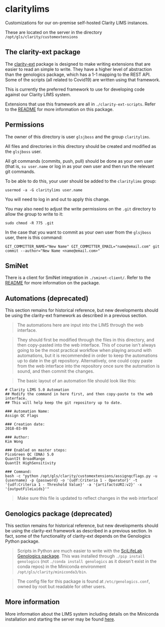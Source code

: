 # claritylims
Customizations for our on-premise self-hosted Clarity LIMS instances.

These are located on the server in the directory `/opt/gls/clarity/customextensions`


## The clarity-ext package
The [clarity-ext](https://github.com/molmed/clarity-ext) package is designed to
make writing extensions that are easier to read an simple to write. They have a
higher level of abstraction than the genologics package, which has a 1-1
mapping to the REST API. Some of the scripts (all related to Covid19) are
written using that framework.

This is currently the preferred framework to use for developing code against 
our Clarity LIMS system. 

Extensions that use this framework are all in `./clarity-ext-scripts`. Refer to
the [README](./clarity-ext-scripts/README.md) for more information on this
package.


## Permissions
The owner of this directory is user `glsjboss` and the group `claritylims`.

All files and directories in this directory should be created and modified as
the `glsjboss` user.

All git commands (commits, push, pull) should be done as your own user (that
is, `su user.name` or log in as your own user and then run the relevant git
commands.

To be able to do this, your user should be added to the `claritylims` group:

    usermod -a -G claritylims user.name

You will need to log in and out to apply this change.

You may also need to adjust the write permissions on the `.git` directory to
allow the group to write to it:

    sudo chmod -R 775 .git

In the case that you want to commit as your own user from the `glsjboss` user,
there is this command:

    GIT_COMMITTER_NAME="New Name" GIT_COMMITTER_EMAIL="name@email.com" git commit --author="New Name <name@email.com>"


## SmiNet 
There is a client for SmiNet integration in `./sminet-client/`. Refer to the
[README](./sminet-client/README.md) for more information on the package.


## Automations (deprecated)
This section remains for historical reference, but new developments should
be using the clarity-ext framework as described in a previous section.

> The automations here are input into the LIMS through the web interface.

> They should first be modified through the files in this directory, and then
> copy-pasted into the web interface. This of course isn't always going to be the
> most practical workflow when playing around with automations, but it is
> recommended in order to keep the automations up to date in the git repository.
> Alternatively, one could copy paste from the web interface into the repository
> once sure the automation is sound, and then commit the changes.

> The basic layout of an automation file should look like this:

    # Clarity LIMS 5.0 Automation
    ## Modify the command in here first, and then copy-paste to the web interface.
    ## This will help keep the git repository up to date.

    ### Automation Name:
    Assign QC Flags

    ### Creation date:
    2018-03-09

    ### Author:
    Kim Wong

    ### Enabled on master steps:
    PicoGreen QC (DNA) 5.0
    QuantIt BroadRange
    QuantIt HighSensitivity

    ### Command:
    bash -c "python /opt/gls/clarity/customextensions/assignqcflags.py -u {username} -p {password} -o '{udf:Criteria 1 - Operator}' -t '{udf:Criteria 1 - Threshold Value}' -a '{artifactsURI:v2}' -x '{outputFileLuids}'"

> Make sure this file is updated to reflect changes in the web interface!


## Genologics package (deprecated)
This section remains for historical reference, but new developments should
be using the clarity-ext framework as described in a previous section. In fact,
some of the functionality of clarity-ext depends on the Genologics Python package.

> Scripts in Python are much easier to write with the 
> [SciLifeLab Genologics package](https://github.com/SciLifeLab/genologics). 
> This was installed through `./pip install genologics` (not `./conda install
> genologics` as it doesn't exist in the conda repos) in the Miniconda
> environment `/opt/gls/clarity/miniconda3/bin`.

> The config file for this package is found at `/etc/genologics.conf`, owned by
> root but readable for other users.


## More information
More information about the LIMS system including details on the Miniconda
installation and starting the server may be found
[here](https://github.com/ctmrbio/wiki/wiki/CTMR-LIMS-(PROD-and-STAGE)).
